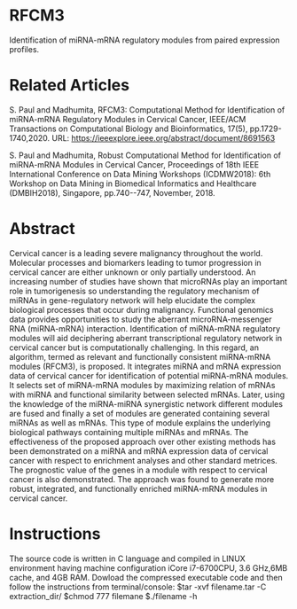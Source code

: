 # RFCM3
Identification of miRNA-mRNA regulatory modules from paired expression profiles.

# Related Articles
S. Paul and Madhumita, RFCM3: Computational Method for Identification of miRNA-mRNA Regulatory Modules in Cervical Cancer, IEEE/ACM Transactions on Computational Biology and Bioinformatics, 17(5), pp.1729-1740,2020.
URL: https://ieeexplore.ieee.org/abstract/document/8691563

S. Paul and Madhumita, Robust Computational Method for Identification of miRNA-mRNA Modules in Cervical Cancer, Proceedings of 18th IEEE International Conference on Data Mining Workshops (ICDMW2018): 6th Workshop on Data Mining in Biomedical Informatics and Healthcare (DMBIH2018), Singapore, pp.740--747, November, 2018.

# Abstract
Cervical cancer is a leading severe malignancy throughout the world. Molecular processes and biomarkers leading to tumor progression in cervical cancer are either unknown or only partially understood. An increasing number of studies have shown that microRNAs play an important role in tumorigenesis so understanding the regulatory mechanism of miRNAs in gene-regulatory network will help elucidate the complex biological processes that occur during malignancy. Functional genomics data provides opportunities to study the aberrant microRNA-messenger RNA (miRNA-mRNA) interaction. Identification of miRNA-mRNA regulatory modules will aid deciphering aberrant transcriptional regulatory network in cervical cancer but is computationally challenging. In this regard, an algorithm, termed as relevant and functionally consistent miRNA-mRNA modules (RFCM3), is proposed. It integrates miRNA and mRNA expression data of cervical cancer for identification of potential miRNA-mRNA modules. It selects set of miRNA-mRNA modules by maximizing relation of mRNAs with miRNA and functional similarity between selected mRNAs. Later, using the knowledge of the miRNA-miRNA synergistic network different modules are fused and finally a set of modules are generated containing several miRNAs as well as mRNAs. This type of module explains the underlying biological pathways containing multiple miRNAs and mRNAs. The effectiveness of the proposed approach over other existing methods has been demonstrated on a miRNA and mRNA expression data of cervical cancer with respect to enrichment analyses and other standard metrices. The prognostic value of the genes in a module with respect to cervical cancer is also demonstrated. The approach was found to generate more robust, integrated, and functionally enriched miRNA-mRNA modules in cervical cancer.

# Instructions 
The source code is written in C language and compiled in LINUX environment having machine configuration iCore i7-6700CPU, 3.6 GHz,6MB cache, and 4GB RAM.
Dowload the compressed executable code and then follow the instructions from terminal/console:
$tar -xvf filename.tar -C extraction_dir/
$chmod 777 filemane
$./filename -h

